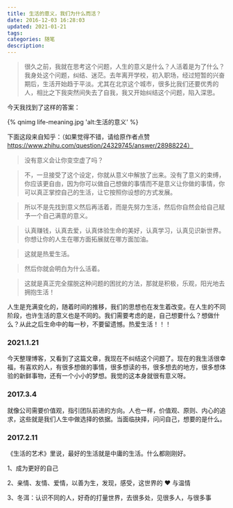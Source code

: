 ```yaml
---
title: 生活的意义，我们为什么而活？
date: 2016-12-03 16:28:03
updated: 2021-01-21
tags:
categories: 随笔
description:
---
```


>很久之前，我就在思考这个问题，人生的意义是什么？人活着是为了什么？我身处这个问题，纠结、迷茫。去年离开学校，初入职场，经过短暂的兴奋期后，生活开始趋于平淡。尤其在北京这个城市，很多比我们还要优秀的人，相比之下我突然间失去了自我，我又开始纠结这个问题，陷入深思。

今天我找到了这样的答案：
<!--more-->

{% qnimg life-meaning.jpg 'alt:生活的意义' %}

下面这段来自知乎：（如果觉得不错，请给原作者点赞 https://www.zhihu.com/question/24329745/answer/28988224）

>没有意义会让你变空虚了吗？

>不，一旦接受了这个设定，你就从意义中解放了出来。没有了意义的束缚，你应该更自由，因为你可以做自己想做的事情而不是意义让你做的事情，你可以真正掌控自己的生活，让它按照你设想的方式发展。

>所以不是先找到意义然后再活着，而是先努力生活，然后你自然会给自己赋予一个自己满意的意义。

>认真赚钱，认真去爱，认真体验生命的美好，认真学习，认真见识新世界。你想让你的人生在哪方面拓展就在哪方面加油。

>这就是热爱生活。

>然后你就会明白为什么活着。

>这就是真正完全摆脱这种问题的困扰的方法，那就是积极，乐观，阳光地去拥抱生活！


人生是充满变化的，随着时间的推移，我们的思想也在发生着改变。在人生的不同阶段，也许生活的意义也是不同的。我们需要考虑的是，自己想要什么？想做什么？从此之后生命中的每一秒，不要留遗憾。热爱生活！！！

### 2021.1.21
今天整理博客，又看到了这篇文章，我现在不纠结这个问题了。现在的我生活很幸福，有喜欢的人，有很多想做的事情，很多想读的书，很多想去的地方，很多想体验的新鲜事物，还有一个小小的梦想。我觉的这本身就很有意义呀。
### 2017.3.4

就像公司需要价值观，指引团队前进的方向。人也一样，价值观、原则、内心的追求，这些就是我们人生中做选择的依据。当面临抉择，问问自己，想要的是什么。

### 2017.2.11

《生活的艺术》里说，最好的生活就是中庸的生活。什么都刚刚好。

1、成为更好的自己

2、亲情、友情、爱情，以善为生，发现，感受，这世界的 ❤️ 与温情

3、冬洱：认识不同的人，好奇的打量世界，去很多处，见很多人，与很多事


